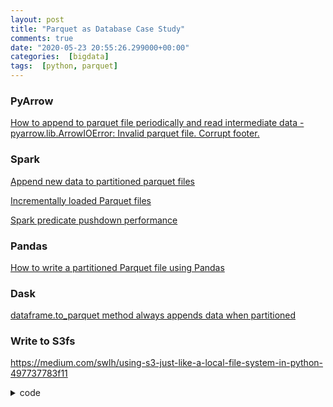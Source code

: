 ```yaml
---
layout: post
title: "Parquet as Database Case Study"
comments: true
date: "2020-05-23 20:55:26.299000+00:00"
categories:  [bigdata]
tags:  [python, parquet]
---
```




### PyArrow

[How to append to parquet file periodically and read intermediate data - pyarrow.lib.ArrowIOError: Invalid parquet file. Corrupt footer.](https://github.com/apache/arrow/issues/3203)

### Spark
[Append new data to partitioned parquet files](https://stackoverflow.com/questions/34935393/append-new-data-to-partitioned-parquet-files)

[Incrementally loaded Parquet files](https://aseigneurin.github.io/2017/03/14/incrementally-loaded-parquet-files.html)

[Spark predicate pushdown performance](https://stackoverflow.com/questions/51851827/spark-predicate-pushdown-performance)

### Pandas
[How to write a partitioned Parquet file using Pandas](https://stackoverflow.com/questions/52934265/how-to-write-a-partitioned-parquet-file-using-pandas)

### Dask
[dataframe.to_parquet method always appends data when partitioned](https://github.com/dask/dask/issues/5873)



### Write to S3fs
https://medium.com/swlh/using-s3-just-like-a-local-file-system-in-python-497737783f11
<details>
<summary>code</summary>
    
```python
import s3fs
import pickle
import json
import numpy as np

BUCKET_NAME = "my-bucket"

# definitions, keras/tf/... imports...

if __name__ == "__main__":
  s3 = s3fs.S3FileSystem(anon=False) # mount
  model_options = { "name": "",
    "comment": "trained on half the dataset",
      "params": {
      "n_trees": 4
    }}

  json.dump(model_options, s3.open(f"{BUCKET_NAME}/options_{model_options['name'] + str(np.random.randint(10000))}.json",'w'))

  model = generate_baseline(model_options["params"]) # generate some base line model with whatever option we want to use.
  model.fit(X,y)
  pickle.dump(model, s3.open(f"{BUCKET_NAME}/model_{model_options['name'] + str(np.random.randint(10000))}.pkl",'w'))
```
</details>
